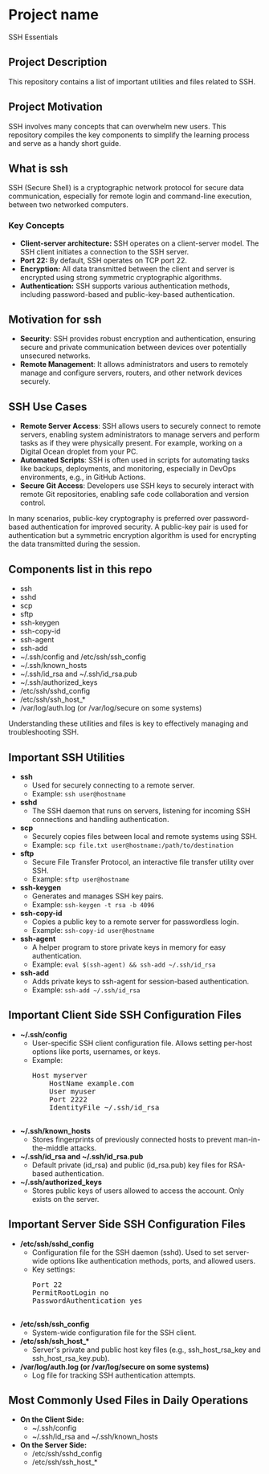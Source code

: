 <h1>Project name</h1>
SSH Essentials

<h2>Project Description</h2>
<p>This repository contains a list of important utilities and files related to SSH.</p>

<h2>Project Motivation</h2>
<p>SSH involves many concepts that can overwhelm new users. This repository compiles the key components to simplify the learning process and serve as a handy short guide.</p>

<h2>What is ssh</h2>
<p>SSH (Secure Shell) is a cryptographic network protocol for secure data communication, especially for remote login and command-line execution, between two networked computers.</p>

<h3>Key Concepts</h3>
<ul>
<li><strong>Client-server architecture:</strong> SSH operates on a client-server model. The SSH client initiates a connection to the SSH server.</li>
<li><strong>Port 22:</strong> By default, SSH operates on TCP port 22.</li>
<li><strong>Encryption:</strong> All data transmitted between the client and server is encrypted using strong symmetric cryptographic algorithms.</li>
<li><strong>Authentication:</strong> SSH supports various authentication methods, including password-based and public-key-based authentication.</li>
</ul>

<h2>Motivation for ssh</h2>
<ul>
<li><strong>Security</strong>: SSH provides robust encryption and authentication, ensuring secure and private communication between devices over potentially unsecured networks.</li>

<li><strong>Remote Management</strong>: It allows administrators and users to remotely manage and configure servers, routers, and other network devices securely.</li>
</ul>

<h2>SSH Use Cases</h2>
<ul>
<li><strong>Remote Server Access</strong>: SSH allows users to securely connect to remote servers, enabling system administrators to manage servers and perform tasks as if they were physically present. For example, working on a Digital Ocean droplet from your PC.</li>


<li><strong>Automated Scripts</strong>: SSH is often used in scripts for automating tasks like backups, deployments, and monitoring, especially in DevOps environments, e.g., in GitHub Actions.</li>

<li><strong>Secure Git Access</strong>: Developers use SSH keys to securely interact with remote Git repositories, enabling safe code collaboration and version control.</li>

</ul>
<p>In many scenarios, public-key cryptography is preferred over password-based authentication for improved security. A public-key pair is used for authentication but a symmetric encryption algorithm is used for encrypting the data transmitted during the session.</p>



<h2>Components list in this repo</h2>
<ul>
<li>ssh </li>
<li>sshd</li>
<li>scp</li>
<li>sftp</li>
<li>ssh-keygen</li>
<li>ssh-copy-id</li>
<li>ssh-agent</li>
<li>ssh-add</li>
<li>~/.ssh/config and /etc/ssh/ssh_config</li>
<li>~/.ssh/known_hosts</li>
<li>~/.ssh/id_rsa and ~/.ssh/id_rsa.pub</li>
<li>~/.ssh/authorized_keys</li>
<li>/etc/ssh/sshd_config</li>
<li>/etc/ssh/ssh_host_*</li>
<li>/var/log/auth.log (or /var/log/secure on some systems)</li>
</ul>

Understanding these utilities and files is key to effectively managing and troubleshooting SSH.

<h2>Important SSH Utilities</h2>

<ul>
    <li><strong>ssh</strong>
        <ul>
            <li>Used for securely connecting to a remote server.</li>
            <li>Example: <code>ssh user@hostname</code></li>
        </ul>
    </li>
    <li><strong>sshd</strong>
        <ul>
            <li>The SSH daemon that runs on servers, listening for incoming SSH connections and handling authentication.</li>
        </ul>
    </li>
    <li><strong>scp</strong>
        <ul>
            <li>Securely copies files between local and remote systems using SSH.</li>
            <li>Example: <code>scp file.txt user@hostname:/path/to/destination</code></li>
        </ul>
    </li>
    <li><strong>sftp</strong>
        <ul>
            <li>Secure File Transfer Protocol, an interactive file transfer utility over SSH.</li>
            <li>Example: <code>sftp user@hostname</code></li>
        </ul>
    </li>
    <li><strong>ssh-keygen</strong>
        <ul>
            <li>Generates and manages SSH key pairs.</li>
            <li>Example: <code>ssh-keygen -t rsa -b 4096</code></li>
        </ul>
    </li>
    <li><strong>ssh-copy-id</strong>
        <ul>
            <li>Copies a public key to a remote server for passwordless login.</li>
            <li>Example: <code>ssh-copy-id user@hostname</code></li>
        </ul>
    </li>
    <li><strong>ssh-agent</strong>
        <ul>
            <li>A helper program to store private keys in memory for easy authentication.</li>
            <li>Example: <code>eval $(ssh-agent) && ssh-add ~/.ssh/id_rsa</code></li>
        </ul>
    </li>
    <li><strong>ssh-add</strong>
        <ul>
            <li>Adds private keys to ssh-agent for session-based authentication.</li>
            <li>Example: <code>ssh-add ~/.ssh/id_rsa</code></li>
        </ul>
    </li>
</ul>


<h2>Important Client Side SSH Configuration Files</h2>
<ul>
    <li><strong>~/.ssh/config</strong>
        <ul>
            <li>User-specific SSH client configuration file. Allows setting per-host options like ports, usernames, or keys.</li>
            <li>Example:
                <pre>
Host myserver
    HostName example.com
    User myuser
    Port 2222
    IdentityFile ~/.ssh/id_rsa
                </pre>
            </li>
        </ul>
    </li>
    <li><strong>~/.ssh/known_hosts</strong>
        <ul>
            <li>Stores fingerprints of previously connected hosts to prevent man-in-the-middle attacks.</li>
        </ul>
    </li>
    <li><strong>~/.ssh/id_rsa and ~/.ssh/id_rsa.pub</strong>
        <ul>
            <li>Default private (id_rsa) and public (id_rsa.pub) key files for RSA-based authentication.</li>
        </ul>
    </li>
    <li><strong>~/.ssh/authorized_keys</strong>
        <ul>
            <li>Stores public keys of users allowed to access the account. Only exists on the server.</li>
        </ul>
    </li>
</ul>




<h2>Important Server Side SSH Configuration Files</h2>
<ul>
    <li><strong>/etc/ssh/sshd_config</strong>
        <ul>
            <li>Configuration file for the SSH daemon (sshd). Used to set server-wide options like authentication methods, ports, and allowed users.</li>
            <li>Key settings:
                <pre>
Port 22
PermitRootLogin no
PasswordAuthentication yes
                </pre>
            </li>
        </ul>
    </li>
    <li><strong>/etc/ssh/ssh_config</strong>
        <ul>
            <li>System-wide configuration file for the SSH client.</li>
        </ul>
    </li>
    <li><strong>/etc/ssh/ssh_host_*</strong>
        <ul>
            <li>Server's private and public host key files (e.g., ssh_host_rsa_key and ssh_host_rsa_key.pub).</li>
        </ul>
    </li>
    <li><strong>/var/log/auth.log (or /var/log/secure on some systems)</strong>
        <ul>
            <li>Log file for tracking SSH authentication attempts.</li>
        </ul>
    </li>
</ul>



<h2>Most Commonly Used Files in Daily Operations</h2>
<ul>
    <li><strong>On the Client Side:</strong>
        <ul>
            <li>~/.ssh/config</li>
            <li>~/.ssh/id_rsa and ~/.ssh/known_hosts</li>
        </ul>
    </li>
    <li><strong>On the Server Side:</strong>
        <ul>
            <li>/etc/ssh/sshd_config</li>
            <li>/etc/ssh/ssh_host_*</li>
        </ul>
    </li>
</ul>

